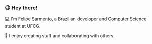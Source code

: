 ### 😉 Hey there!

💻 I'm Felipe Sarmento, a Brazilian developer and Computer Science student at UFCG. 


🎯 I enjoy creating stuff and collaborating with others.
